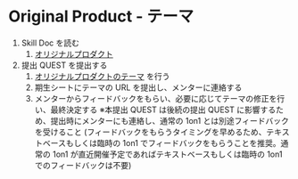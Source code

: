 # Original Product - テーマ

1. Skill Doc を読む
   1. [オリジナルプロダクト](/skilldoc/technologies/ORIGINAL_PRODUCT.md)
2. 提出 QUEST を提出する
   1. [オリジナルプロダクトのテーマ](/quest/technologies/original_product/THEME.md) を行う
   2. 期生シートにテーマの URL を提出し、メンターに連絡する
   3. メンターからフィードバックをもらい、必要に応じてテーマの修正を行い、最終決定する ※本提出 QUEST は後続の提出 QUEST に影響するため、提出時にメンターにも連絡し、通常の 1on1 とは別途フィードバックを受けること (フィードバックをもらうタイミングを早めるため、テキストベースもしくは臨時の 1on1 でフィードバックをもらうことを推奨。通常の 1on1 が直近開催予定であればテキストベースもしくは臨時の 1on1 でのフィードバックは不要)
